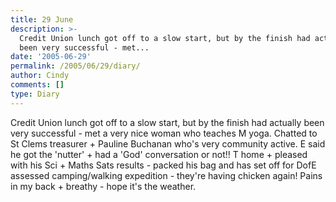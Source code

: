 ```yaml
---
title: 29 June
description: >-
  Credit Union lunch got off to a slow start, but by the finish had actually
  been very successful - met...
date: '2005-06-29'
permalink: /2005/06/29/diary/
author: Cindy
comments: []
type: Diary
---
```


Credit Union lunch got off to a slow start, but by the finish had actually been very successful - met a very nice woman who teaches M yoga. Chatted to St Clems treasurer + Pauline Buchanan who's very community active. E said he got the 'nutter' + had a 'God' conversation or not!! T home + pleased with his Sci + Maths Sats results - packed his bag and has set off for DofE assessed camping/walking expedition - they're having chicken again! Pains in my back + breathy - hope it's the weather.
